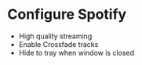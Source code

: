 # Configure Spotify

- High quality streaming
- Enable Crossfade tracks
- Hide to tray when window is closed
